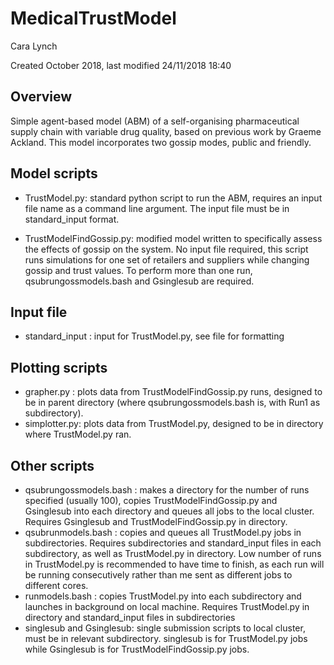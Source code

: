 # MedicalTrustModel

Cara Lynch

Created October 2018, last modified 24/11/2018 18:40

## Overview
Simple agent-based model (ABM) of a self-organising pharmaceutical supply chain with variable drug quality, based on previous work by Graeme Ackland. This model incorporates two gossip modes, public and friendly.

## Model scripts
- TrustModel.py: standard python script to run the ABM, requires an input file name as a command line argument. The input file must be in standard_input format.


- TrustModelFindGossip.py: modified model written to specifically assess the effects of gossip on the system. No input file required, this script runs simulations for one set of retailers and suppliers while changing gossip and trust values. To perform more than one run, qsubrungossmodels.bash and Gsinglesub are required.

## Input file
- standard_input : input for TrustModel.py, see file for formatting

## Plotting scripts
- grapher.py : plots data from TrustModelFindGossip.py runs, designed to be in parent directory (where qsubrungossmodels.bash is, with Run1 as subdirectory).
- simplotter.py: plots data from TrustModel.py, designed to be in directory where TrustModel.py ran.

## Other scripts
- qsubrungossmodels.bash : makes a directory for the number of runs specified (usually 100), copies TrustModelFindGossip.py and Gsinglesub into each directory and queues all jobs to the local cluster. Requires Gsinglesub and TrustModelFindGossip.py in directory.
- qsubrunmodels.bash : copies and queues all TrustModel.py jobs in subdirectories. Requires subdirectories and standard_input files in each subdirectory, as well as TrustModel.py in directory. Low number of runs in TrustModel.py is recommended to have time to finish, as each run will be running consecutively rather than me sent as different jobs to different cores.
- runmodels.bash : copies TrustModel.py into each subdirectory and launches in background on local machine. Requires TrustModel.py in directory and standard_input files in subdirectories
- singlesub and Gsinglesub: single submission scripts to local cluster, must be in relevant subdirectory. singlesub is for TrustModel.py jobs while Gsinglesub is for TrustModelFindGossip.py jobs.


